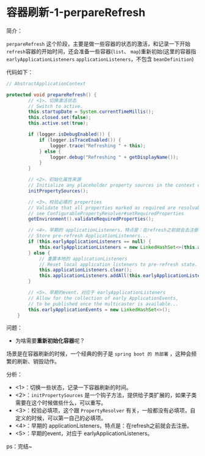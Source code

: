 # 容器刷新-1-perpareRefresh



简介：

`perpareRefresh` 这个阶段，主要是做一些容器的状态的激活，和记录一下开始`refresh`容器的开始时间，还会准备一些容器(`list`、 `map`)重新初始(这里的容器指 `earlyApplicationListeners` `applicationListeners`，不包含 `beanDefinition`)



代码如下：

```java
// AbstractApplicationContext	

protected void prepareRefresh() {
		// <1>、切换激活状态
		// Switch to active.
		this.startupDate = System.currentTimeMillis();
		this.closed.set(false);
		this.active.set(true);

		if (logger.isDebugEnabled()) {
			if (logger.isTraceEnabled()) {
				logger.trace("Refreshing " + this);
			} else {
				logger.debug("Refreshing " + getDisplayName());
			}
		}

		// <2>、初始化属性来源
		// Initialize any placeholder property sources in the context environment.
		initPropertySources();

		// <3>、校验必填的 properties
		// Validate that all properties marked as required are resolvable:
		// see ConfigurablePropertyResolver#setRequiredProperties
		getEnvironment().validateRequiredProperties();

		// <4>、早期的 applicationListeners，特点是：在refresh之前就会去注册
		// Store pre-refresh ApplicationListeners...
		if (this.earlyApplicationListeners == null) {
			this.earlyApplicationListeners = new LinkedHashSet<>(this.applicationListeners);
		} else {
			// 重置本地的 applicationListeners
			// Reset local application listeners to pre-refresh state.
			this.applicationListeners.clear();
			this.applicationListeners.addAll(this.earlyApplicationListeners);
		}

		// <5>、早期的event，对应于 earlyApplicationListeners
		// Allow for the collection of early ApplicationEvents,
		// to be published once the multicaster is available...
		this.earlyApplicationEvents = new LinkedHashSet<>();
	}

```

问题：

- 为啥需要**重新初始化容器**呢？

场景是在容器刷新的时候，一个经典的例子是 `spring boot 的 热部署` ，这种会频繁的刷新、销毁动作。



分析：

- <1>：切换一些状态，记录一下容器刷新的时间。
- <2>：`initPropertySources` 是一个钩子方法，提供给子类扩展的，如果子类需要在这个时候做些什么，可以重写。
- <3>：校验必填项，这个跟 `PropertyResolver` 有关，一般都没有必填项，自定义的时候，可以第一自己的必填项。
- <4>：早期的 applicationListeners，特点是：在refresh之前就会去注册。
- <5>：早期的event，对应于 earlyApplicationListeners。





ps：完结~
